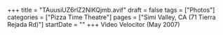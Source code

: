 +++
title = "TAuusiUZ6rlZ2NlKQjmb.avif"
draft = false
tags = ["Photos"]
categories = ["Pizza Time Theatre"]
pages = ["Simi Valley, CA (71 Tierra Rejada Rd)"]
startDate = ""
+++
Video Velocitor (May 2007)

